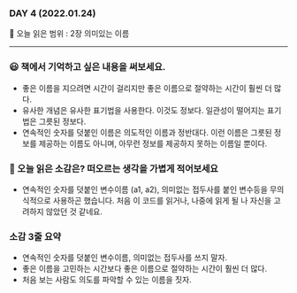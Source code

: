 ### DAY 4 (2022.01.24)

🔖 오늘 읽은 범위 : 2장 의미있는 이름

---

### 😃 책에서 기억하고 싶은 내용을 써보세요.

- 좋은 이름을 지으려면 시간이 걸리지만 좋은 이름으로 절약하는 시간이 훨씬 더 많다.
- 유사한 개념은 유사한 표기법을 사용한다. 이것도 정보다. 일관성이 떨어지는 표기법은 그릇된 정보다.
- 연속적인 숫자를 덧붙인 이름은 의도적인 이름과 정반대다. 이런 이름은 그릇된 정보를 제공하는 이름도 아니며, 아무런 정보를 제공하지 못하는 이름일 뿐이다.

### 🤔 오늘 읽은 소감은? 떠오르는 생각을 가볍게 적어보세요

- 연속적인 숫자를 덧붙인 변수이름 (a1, a2), 의미없는 접두사를 붙인 변수등을 무의식적으로 사용하곤 했습니다. 처음 이 코드를 읽거나, 나중에 읽게 될 나 자신을 고려하지 않았던 것 같네요.

### 소감 3줄 요약

- 연속적인 숫자를 덧붙인 변수이름, 의미없는 접두사를 쓰지 말자.
- 좋은 이름을 고민하는 시간보다 좋은 이름으로 절약하는 시간이 훨씬 더 많다.
- 처음 보는 사람도 의도를 파악할 수 있는 이름을 짓자.
